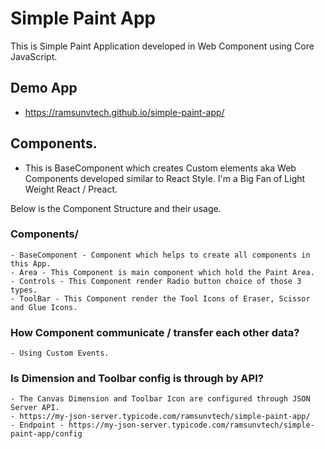 # Simple Paint App

This is Simple Paint Application developed in Web Component using Core JavaScript.

## Demo App
  - https://ramsunvtech.github.io/simple-paint-app/

## Components.
 - This is BaseComponent which creates Custom elements aka Web Components developed similar to React Style. I'm a Big Fan of Light Weight React / Preact.  

Below is the Component Structure and their usage.  

### Components/  
    - BaseComponent - Component which helps to create all components in this App. 
    - Area - This Component is main component which hold the Paint Area.  
    - Controls - This Component render Radio button choice of those 3 types.  
    - ToolBar - This Component render the Tool Icons of Eraser, Scissor and Glue Icons.  

### How Component communicate / transfer each other data?  
    - Using Custom Events.

### Is Dimension and Toolbar config is through by API?
    - The Canvas Dimension and Toolbar Icon are configured through JSON Server API.
    - https://my-json-server.typicode.com/ramsunvtech/simple-paint-app/
    - Endpoint - https://my-json-server.typicode.com/ramsunvtech/simple-paint-app/config